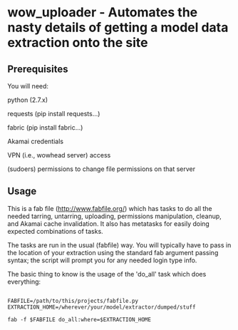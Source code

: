 # wow_uploader - Automates the nasty details of getting a model data extraction onto the site

## Prerequisites
You will need:

python (2.7.x)

requests (pip install requests...)

fabric (pip install fabric...)

Akamai credentials

VPN (i.e., wowhead server) access

(sudoers) permissions to change file permissions on that server


## Usage
This is a fab file (http://www.fabfile.org/) which has tasks to do all the needed tarring, untarring, uploading, permissions manipulation, cleanup, and Akamai cache invalidation. It also has metatasks for easily doing expected combinations of tasks.

The tasks are run in the usual (fabfile) way. You will typically have to pass in the location of your extraction using the standard fab argument passing syntax; the script will prompt you for any needed login type info.

The basic thing to know is the usage of the 'do_all' task which does everything:

```

FABFILE=/path/to/this/projects/fabfile.py
EXTRACTION_HOME=/wherever/your/model/extractor/dumped/stuff

fab -f $FABFILE do_all:where=$EXTRACTION_HOME

```
